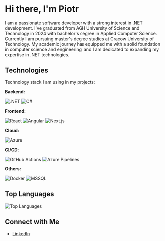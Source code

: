 # Hi there, I'm Piotr
I am a passionate software developer with a strong interest in .NET development. I've graduated from AGH University of Science and Technology in 2024 with bachelor's degree in Applied Computer Science. Currently I am pursuing master's degree studies at Cracow University of Technology. My academic journey has equipped me with a solid foundation in computer science and engineering, and I am dedicated to expanding my expertise in .NET technologies.

## Technologies
Technology stack I am using in my projects:

**Backend:**

![.NET](https://img.shields.io/badge/-.NET-512BD4?logo=dotnet&logoColor=white&style=for-the-badge)
![C#](https://img.shields.io/badge/-C%23-239120?logo=csharp&logoColor=white&style=for-the-badge)

**Frontend:**

![React](https://img.shields.io/badge/-React-61DAFB?logo=react&logoColor=white&style=for-the-badge)
![Angular](https://img.shields.io/badge/-Angular-DD0031?logo=angular&logoColor=white&style=for-the-badge)
![Next.js](https://img.shields.io/badge/-Next.js-000000?logo=next.js&logoColor=white&style=for-the-badge)

**Cloud:**

![Azure](https://img.shields.io/badge/-Azure-0078D4?logo=microsoftazure&logoColor=white&style=for-the-badge)

**CI/CD**:

![GitHub Actions](https://img.shields.io/badge/-GitHub%20Actions-000000?logo=githubactions&logoColor=white&style=for-the-badge)
![Azure Pipelines](https://img.shields.io/badge/-Azure%20Pipelines-2560E0?logo=githubactions&logoColor=white&style=for-the-badge)

**Others:**

![Docker](https://img.shields.io/badge/-Docker-2496ED?logo=docker&logoColor=white&style=for-the-badge)
![MSSQL](https://img.shields.io/badge/-MSSQL-CC2927?logo=microsoftsqlserver&logoColor=white&style=for-the-badge)

## Top Languages

![Top Languages](https://github-readme-stats.vercel.app/api/top-langs/?username=Piotrreek&layout=compact&theme=radical)


## Connect with Me

- [LinkedIn](https://www.linkedin.com/in/piotr-gebalski/)
